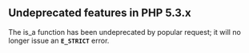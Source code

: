 Undeprecated features in PHP 5.3.x
----------------------------------

The <span class="function">is\_a</span> function has been undeprecated
by popular request; it will no longer issue an **`E_STRICT`** error.
